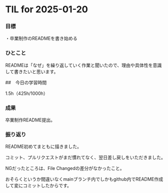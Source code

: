 # TIL for 2025-01-20

### 目標

・卒業制作のREADMEを書き始める

### ひとこと

READMEは「なぜ」を繰り返していく作業と聞いたので、理由や具体性を意識して書きたいと思います。


##　今日の学習時間

1.5h（425h/1000h）


### 成果

卒業制作README提出。

### 振り返り

README初めてまともに描きました。

コミット、プルリクエストがまだ慣れてなく、翌日差し戻しをいただきました。

NGだったところは、File Changedの差分がなかったこと。

おそらくというか間違いなくmainブランチ内でしかもgithub内でREADME作成して変にコミットしたからです。
